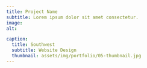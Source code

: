 ```yaml
---
title: Project Name
subtitle: Lorem ipsum dolor sit amet consectetur.
image: 
alt: 

caption:
  title: Southwest
  subtitle: Website Design
  thumbnail: assets/img/portfolio/05-thumbnail.jpg
---
```





